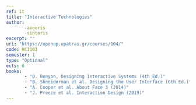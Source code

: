 ```yaml
---
ref: it
title: "Interactive Technologies"
author: 
       -avouris
       -sintoris
excerpt: ""
uri: "https://openup.upatras.gr/courses/104/"
code: HCI103
semester: 1
type: "Optional"
ects: 6
books: 
       - "D. Benyon, Designing Interactive Systems (4th Ed.)"
       - "B. Shneiderman et al. Designing the User Interface (6th Ed.)"
       - "A. Cooper et al. About Face 3 (2014)"
       - "J. Preece et al. Interaction Design (2019)"
---
```


